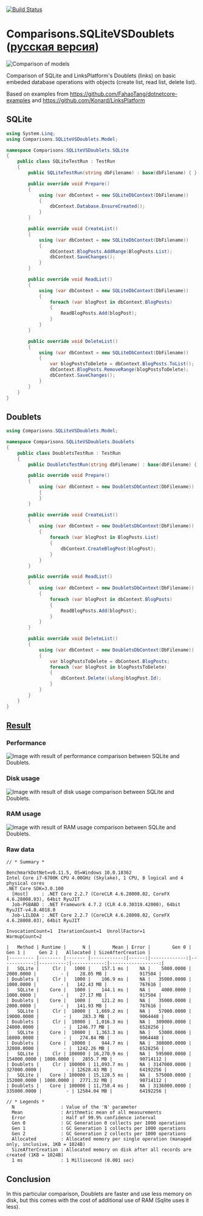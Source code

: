 [![Build Status](https://travis-ci.com/linksplatform/Comparisons.SQLiteVSDoublets.svg?branch=master)](https://travis-ci.com/linksplatform/Comparisons.SQLiteVSDoublets)

# Comparisons.SQLiteVSDoublets ([русская версия](README.ru.md))

![Comparison of models](https://github.com/LinksPlatform/Documentation/raw/master/doc/ModelsComparison/relational_model_vs_associative_model_vs_links.png)

Comparison of SQLite and LinksPlatform's Doublets (links) on basic embeded database operations with objects (create list, read list, delete list).

Based on examples from https://github.com/FahaoTang/dotnetcore-examples and https://github.com/Konard/LinksPlatform

## SQLite
```C#
using System.Linq;
using Comparisons.SQLiteVSDoublets.Model;

namespace Comparisons.SQLiteVSDoublets.SQLite
{
    public class SQLiteTestRun : TestRun
    {
        public SQLiteTestRun(string dbFilename) : base(dbFilename) { }

        public override void Prepare()
        {
            using (var dbContext = new SQLiteDbContext(DbFilename))
            {
                dbContext.Database.EnsureCreated();
            }
        }

        public override void CreateList()
        {
            using (var dbContext = new SQLiteDbContext(DbFilename))
            {
                dbContext.BlogPosts.AddRange(BlogPosts.List);
                dbContext.SaveChanges();
            }
        }

        public override void ReadList()
        {
            using (var dbContext = new SQLiteDbContext(DbFilename))
            {
                foreach (var blogPost in dbContext.BlogPosts)
                {
                    ReadBlogPosts.Add(blogPost);
                }
            }
        }

        public override void DeleteList()
        {
            using (var dbContext = new SQLiteDbContext(DbFilename))
            {
                var blogPostsToDelete = dbContext.BlogPosts.ToList();
                dbContext.BlogPosts.RemoveRange(blogPostsToDelete);
                dbContext.SaveChanges();
            }
        }
    }
}
```

## Doublets
``` C#
using Comparisons.SQLiteVSDoublets.Model;

namespace Comparisons.SQLiteVSDoublets.Doublets
{
    public class DoubletsTestRun : TestRun
    {
        public DoubletsTestRun(string dbFilename) : base(dbFilename) { }

        public override void Prepare()
        {
            using (var dbContext = new DoubletsDbContext(DbFilename))
            {
            }
        }

        public override void CreateList()
        {
            using (var dbContext = new DoubletsDbContext(DbFilename))
            {
                foreach (var blogPost in BlogPosts.List)
                {
                    dbContext.CreateBlogPost(blogPost);
                }
            }
        }

        public override void ReadList()
        {
            using (var dbContext = new DoubletsDbContext(DbFilename))
            {
                foreach (var blogPost in dbContext.BlogPosts)
                {
                    ReadBlogPosts.Add(blogPost);
                }
            }
        }

        public override void DeleteList()
        {
            using (var dbContext = new DoubletsDbContext(DbFilename))
            {
                var blogPostsToDelete = dbContext.BlogPosts;
                foreach (var blogPost in blogPostsToDelete)
                {
                    dbContext.Delete((ulong)blogPost.Id);
                }
            }
        }
    }
}
```

## [Result](https://www.icloud.com/keynote/0cYVNWkWD5RLU0k-XIBs3qWkA#Sqlite_vs_Doublets)

### Performance
![Image with result of performance comparison between SQLite and Doublets.](https://raw.githubusercontent.com/linksplatform/Documentation/master/doc/Examples/sqlite_vs_doublets_performance.png "Result of performance comparison between SQLite and Doublets")

### Disk usage
![Image with result of disk usage comparison between SQLite and Doublets.](https://raw.githubusercontent.com/linksplatform/Documentation/master/doc/Examples/sqlite_vs_doublets_disk_usage.png "Result of disk usage comparison between SQLite and Doublets")

### RAM usage
![Image with result of RAM usage comparison between SQLite and Doublets.](https://raw.githubusercontent.com/linksplatform/Documentation/master/doc/Examples/sqlite_vs_doublets_ram_usage.png "Result of RAM usage comparison between SQLite and Doublets")

### Raw data
```
// * Summary *

BenchmarkDotNet=v0.11.5, OS=Windows 10.0.18362
Intel Core i7-6700K CPU 4.00GHz (Skylake), 1 CPU, 8 logical and 4 physical cores
.NET Core SDK=3.0.100
  [Host]     : .NET Core 2.2.7 (CoreCLR 4.6.28008.02, CoreFX 4.6.28008.03), 64bit RyuJIT
  Job-PSBABD : .NET Framework 4.7.2 (CLR 4.0.30319.42000), 64bit RyuJIT-v4.8.4018.0
  Job-LILDDA : .NET Core 2.2.7 (CoreCLR 4.6.28008.02, CoreFX 4.6.28008.03), 64bit RyuJIT

InvocationCount=1  IterationCount=1  UnrollFactor=1
WarmupCount=2

|   Method | Runtime |      N |        Mean | Error |        Gen 0 |       Gen 1 |     Gen 2 |   Allocated | SizeAfterCreation |
|--------- |-------- |------- |------------:|------:|-------------:|------------:|----------:|------------:|------------------:|
|   SQLite |     Clr |   1000 |    157.1 ms |    NA |    5000.0000 |   2000.0000 |         - |    28.05 MB |            917504 |
| Doublets |     Clr |   1000 |    106.9 ms |    NA |   35000.0000 |   1000.0000 |         - |   142.43 MB |            767616 |
|   SQLite |    Core |   1000 |    144.1 ms |    NA |    4000.0000 |   1000.0000 |         - |    27.17 MB |            917504 |
| Doublets |    Core |   1000 |    121.2 ms |    NA |   35000.0000 |   2000.0000 |         - |   141.93 MB |            767616 |
|   SQLite |     Clr |  10000 |  1,669.2 ms |    NA |   57000.0000 |  19000.0000 |         - |    283.3 MB |           9064448 |
| Doublets |     Clr |  10000 |  1,016.3 ms |    NA |  309000.0000 |  24000.0000 |         - |  1246.77 MB |           6528256 |
|   SQLite |    Core |  10000 |  1,363.3 ms |    NA |   53000.0000 |  16000.0000 |         - |   274.84 MB |           9064448 |
| Doublets |    Core |  10000 |    944.7 ms |    NA |  308000.0000 |  32000.0000 |         - |  1242.26 MB |           6528256 |
|   SQLite |     Clr | 100000 | 16,270.9 ms |    NA |  595000.0000 | 154000.0000 | 1000.0000 |   2855.7 MB |          90714112 |
| Doublets |     Clr | 100000 | 11,093.7 ms |    NA | 3147000.0000 | 327000.0000 |         - | 12628.43 MB |          64192256 |
|   SQLite |    Core | 100000 | 15,128.5 ms |    NA |  575000.0000 | 152000.0000 | 1000.0000 |  2771.32 MB |          90714112 |
| Doublets |    Core | 100000 | 11,758.4 ms |    NA | 3136000.0000 | 335000.0000 |         - | 12584.04 MB |          64192256 |

// * Legends *
  N                 : Value of the 'N' parameter
  Mean              : Arithmetic mean of all measurements
  Error             : Half of 99.9% confidence interval
  Gen 0             : GC Generation 0 collects per 1000 operations
  Gen 1             : GC Generation 1 collects per 1000 operations
  Gen 2             : GC Generation 2 collects per 1000 operations
  Allocated         : Allocated memory per single operation (managed only, inclusive, 1KB = 1024B)
  SizeAfterCreation : Allocated memory on disk after all records are created (1KB = 1024B)
  1 ms              : 1 Millisecond (0.001 sec)
```

## Conclusion

In this particular comparison, Doublets are faster and use less memory on disk, but this comes with the cost of additional use of RAM (Sqlite uses it less).

